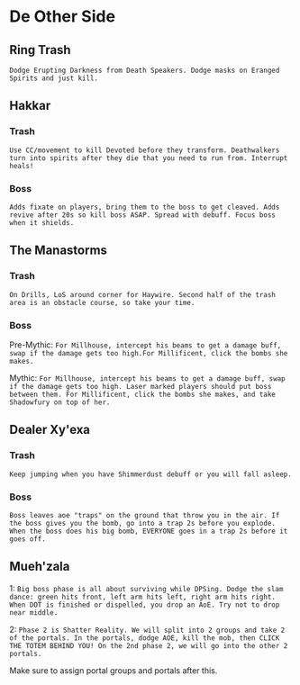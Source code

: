 # De Other Side
## Ring Trash

`Dodge Erupting Darkness from Death Speakers. Dodge masks on Eranged Spirits and just kill.`

## Hakkar
### Trash
`Use CC/movement to kill Devoted before they transform. Deathwalkers turn into spirits after they die that you need to run from. Interrupt heals!`

### Boss
`Adds fixate on players, bring them to the boss to get cleaved. Adds revive after 20s so kill boss ASAP. Spread with debuff. Focus boss when it shields.`

## The Manastorms
### Trash
`On Drills, LoS around corner for Haywire. Second half of the trash area is an obstacle course, so take your time.`

### Boss
Pre-Mythic: `For Millhouse, intercept his beams to get a damage buff, swap if the damage gets too high.For Millificent, click the bombs she makes.`

Mythic: `For Millhouse, intercept his beams to get a damage buff, swap if the damage gets too high. Laser marked players should put boss between them. For Millificent, click the bombs she makes, and take Shadowfury on top of her.`

## Dealer Xy'exa
### Trash
`Keep jumping when you have Shimmerdust debuff or you will fall asleep.`

### Boss
`Boss leaves aoe "traps" on the ground that throw you in the air. If the boss gives you the bomb, go into a trap 2s before you explode. When the boss does his big bomb, EVERYONE goes in a trap 2s before it goes off.`

## Mueh'zala
1: `Big boss phase is all about surviving while DPSing. Dodge the slam dance: green hits front, left arm hits left, right arm hits right. When DOT is finished or dispelled, you drop an AoE. Try not to drop near middle.`

2: `Phase 2 is Shatter Reality. We will split into 2 groups and take 2 of the portals. In the portals, dodge AOE, kill the mob, then CLICK THE TOTEM BEHIND YOU! On the 2nd phase 2, we will go into the other 2 portals.`

Make sure to assign portal groups and portals after this.
